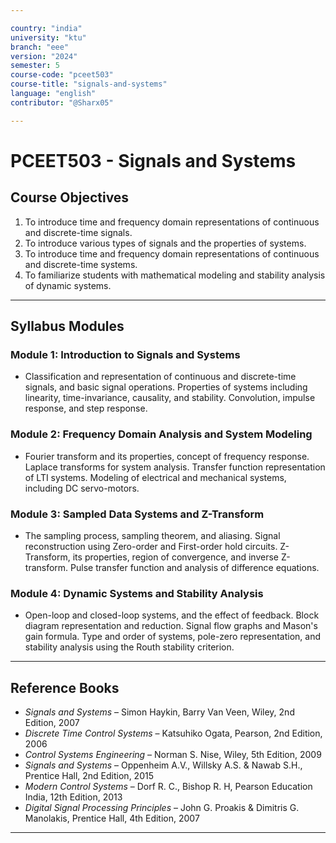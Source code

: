 ```yaml
---

country: "india"
university: "ktu"
branch: "eee"
version: "2024"
semester: 5
course-code: "pceet503"
course-title: "signals-and-systems"
language: "english"
contributor: "@Sharx05"

---
```


# PCEET503 - Signals and Systems

## Course Objectives

1.  To introduce time and frequency domain representations of continuous and discrete-time signals.
2.  To introduce various types of signals and the properties of systems.
3.  To introduce time and frequency domain representations of continuous and discrete-time systems.
4.  To familiarize students with mathematical modeling and stability analysis of dynamic systems.

---

## Syllabus Modules

### Module 1: Introduction to Signals and Systems

-   Classification and representation of continuous and discrete-time signals, and basic signal operations. Properties of systems including linearity, time-invariance, causality, and stability. Convolution, impulse response, and step response.

### Module 2: Frequency Domain Analysis and System Modeling

-   Fourier transform and its properties, concept of frequency response. Laplace transforms for system analysis. Transfer function representation of LTI systems. Modeling of electrical and mechanical systems, including DC servo-motors.

### Module 3: Sampled Data Systems and Z-Transform

-   The sampling process, sampling theorem, and aliasing. Signal reconstruction using Zero-order and First-order hold circuits. Z-Transform, its properties, region of convergence, and inverse Z-transform. Pulse transfer function and analysis of difference equations.

### Module 4: Dynamic Systems and Stability Analysis

-   Open-loop and closed-loop systems, and the effect of feedback. Block diagram representation and reduction. Signal flow graphs and Mason's gain formula. Type and order of systems, pole-zero representation, and stability analysis using the Routh stability criterion.

---

## Reference Books

-   *Signals and Systems* – Simon Haykin, Barry Van Veen, Wiley, 2nd Edition, 2007
-   *Discrete Time Control Systems* – Katsuhiko Ogata, Pearson, 2nd Edition, 2006
-   *Control Systems Engineering* – Norman S. Nise, Wiley, 5th Edition, 2009
-   *Signals and Systems* – Oppenheim A.V., Willsky A.S. & Nawab S.H., Prentice Hall, 2nd Edition, 2015
-   *Modern Control Systems* – Dorf R. C., Bishop R. H, Pearson Education India, 12th Edition, 2013
-   *Digital Signal Processing Principles* – John G. Proakis & Dimitris G. Manolakis, Prentice Hall, 4th Edition, 2007

---
